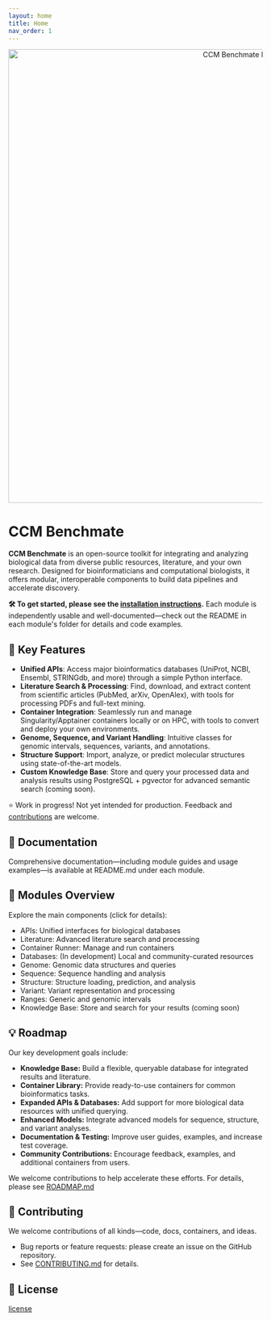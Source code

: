 ```yaml
---
layout: home
title: Home
nav_order: 1
---
```



<div style="text-align: center;">
    <img src="./assets/benchmate.png" width="900" alt="CCM Benchmate logo" class="center">
</div>

# CCM Benchmate

**CCM Benchmate** is an open-source toolkit for integrating and analyzing biological data from diverse 
public resources, literature, and your own research. Designed for bioinformaticians and computational 
biologists, it offers modular, interoperable components to build data pipelines and accelerate 
discovery.

**🛠️ To get started, please see the [installation 
instructions](https://github.com/ccmbioinfo/ccm_benchmate/blob/master/INSTALLATION.md).** 
Each module is independently usable and well-documented—check out the README in each module's folder for 
details and code examples.

## 🚀 Key Features
- **Unified APIs**: Access major bioinformatics databases (UniProt, NCBI, Ensembl, STRINGdb, and more) 
through a simple Python interface.
- **Literature Search & Processing**: Find, download, and extract content from scientific articles 
(PubMed, arXiv, OpenAlex), with tools for processing PDFs and full-text mining.
- **Container Integration**: Seamlessly run and manage Singularity/Apptainer containers locally or on 
HPC, with tools to convert and deploy your own environments.
- **Genome, Sequence, and Variant Handling**: Intuitive classes for genomic intervals, sequences, 
variants, and annotations.
- **Structure Support**: Import, analyze, or predict molecular structures using state-of-the-art models.
- **Custom Knowledge Base**: Store and query your processed data and analysis results using PostgreSQL + 
pgvector for advanced semantic search (coming soon).

⭐️ Work in progress! Not yet intended for production. Feedback and 
[contributions](https://github.com/ccmbioinfo/ccm_benchmate/blob/master/CONTRIBUTING.md) are welcome.

## 💬 Documentation

Comprehensive documentation—including module guides and usage examples—is available at README.md under 
each module.

## 🎨 Modules Overview

Explore the main components (click for details):
- APIs: Unified interfaces for biological databases
- Literature: Advanced literature search and processing
- Container Runner: Manage and run containers
- Databases: (In development) Local and community-curated resources
- Genome: Genomic data structures and queries
- Sequence: Sequence handling and analysis
- Structure: Structure loading, prediction, and analysis
- Variant: Variant representation and processing
- Ranges: Generic and genomic intervals
- Knowledge Base: Store and search for your results (coming soon)

## 💡 Roadmap

Our key development goals include:  

- **Knowledge Base:** Build a flexible, queryable database for integrated results and literature.  
- **Container Library:** Provide ready-to-use containers for common bioinformatics tasks.  
- **Expanded APIs & Databases:** Add support for more biological data resources with unified querying.  
- **Enhanced Models:** Integrate advanced models for sequence, structure, and variant analyses.  
- **Documentation & Testing:** Improve user guides, examples, and increase test coverage.  
- **Community Contributions:** Encourage feedback, examples, and additional containers from users.

We welcome contributions to help accelerate these efforts. For details, please see 
[ROADMAP.md](https://github.com/qin-work/Benchmate_doc_ccm/blob/main/ROADMAP.md)


## 🤝 Contributing

We welcome contributions of all kinds—code, docs, containers, and ideas.
- Bug reports or feature requests: please create an issue on the GitHub repository.
- See [CONTRIBUTING.md](https://github.com/ccmbioinfo/ccm_benchmate/blob/master/CONTRIBUTING.md) for 
details.

## 📄 License

[license](https://github.com/qin-work/Benchmate_doc_ccm/blob/main/LICENSE)

